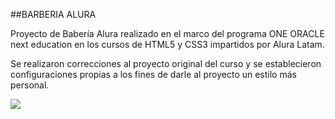 ##BARBERIA ALURA

Proyecto de Babería Alura realizado en el marco del programa ONE ORACLE next education en los cursos de HTML5 y CSS3 impartidos por Alura Latam. 

Se realizaron correcciones al proyecto original del curso y se establecieron  configuraciones propias a los fines de darle al proyecto un estilo más personal.

![](https://user-images.githubusercontent.com/116129705/207995018-487fd112-d069-45f9-b466-212a2f57d1c0.png)
